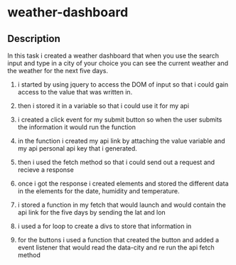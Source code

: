 # weather-dashboard

## Description 

In this task i created a weather dashboard that when you use the search input and type in a city of your choice you can see the current weather and the weather for the next five days. 

1. i started by using jquery to access the DOM of input so that i could gain access to the value that was written in.

2. then i stored it in a variable so that i could use it for my api

3. i created a click event for my submit button so when the user submits the information it would run the function

4. in the function i created my api  link by attaching the value variable and my api personal api key that i generated.

5. then i used the fetch method so that i could send out a request and recieve a response

6. once i got the response i created elements and stored the different data in the elements for the date, humidity and temperature.

7. i stored a function in my fetch that would launch and would contain the api link for the five days by sending the lat and lon

8. i used a for loop to create a divs to store that information in

9. for the buttons i used a function  that created the button and added a event listener that would read the data-city and re run the api fetch method

